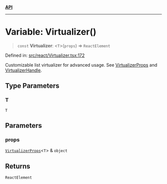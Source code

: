 [**API**](../../API.md)

***

# Variable: Virtualizer()

> `const` **Virtualizer**: \<`T`\>(`props`) => `ReactElement`

Defined in: [src/react/Virtualizer.tsx:172](https://github.com/inokawa/virtua/blob/a4dc37ae2c2c92c0fc6479150a2364bca543b622/src/react/Virtualizer.tsx#L172)

Customizable list virtualizer for advanced usage. See [VirtualizerProps](../interfaces/VirtualizerProps.md) and [VirtualizerHandle](../interfaces/VirtualizerHandle.md).

## Type Parameters

### T

`T`

## Parameters

### props

[`VirtualizerProps`](../interfaces/VirtualizerProps.md)\<`T`\> & `object`

## Returns

`ReactElement`
